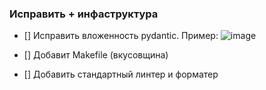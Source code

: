 ### Исправить + инфаструктура
- [] Исправить вложенность pydantic. Пример:
![image](https://github.com/user-attachments/assets/b4cad465-9f9f-413e-ac85-194e45a47d66)

- [] Добавит Makefile (вкусовщина)
- [] Добавить стандартный линтер и форматер
